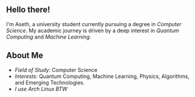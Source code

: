 ## Hello there!

I'm Aseth, a university student currently pursuing a degree in *Computer Science*. My academic journey is driven by a deep interest in *Quantum Computing* and *Machine Learning*.

## About Me

- *Field of Study*: Computer Science
- *Interests*: Quantum Computing, Machine Learning, Physics, Algorithms, and Emerging Technologies.
- *I use Arch Linux BTW*
